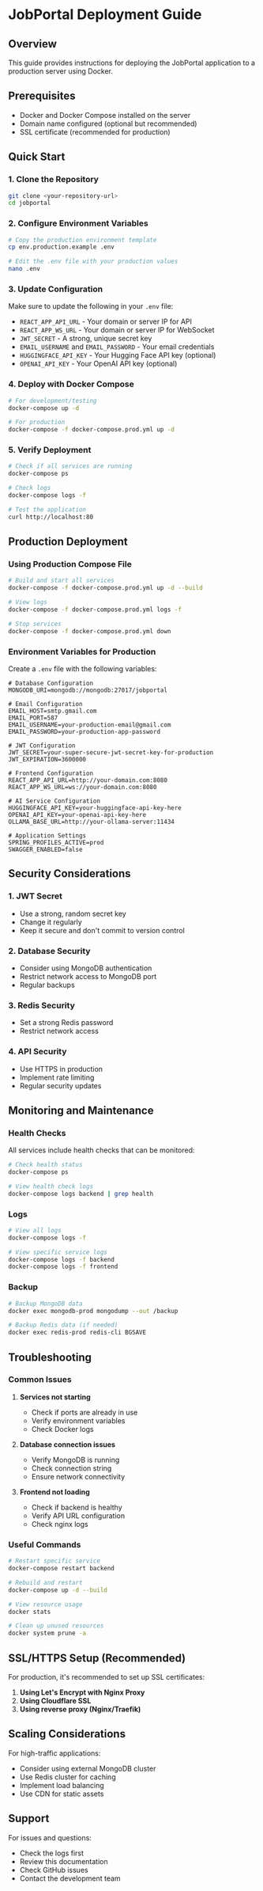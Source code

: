 # JobPortal Deployment Guide

## Overview
This guide provides instructions for deploying the JobPortal application to a production server using Docker.

## Prerequisites
- Docker and Docker Compose installed on the server
- Domain name configured (optional but recommended)
- SSL certificate (recommended for production)

## Quick Start

### 1. Clone the Repository
```bash
git clone <your-repository-url>
cd jobportal
```

### 2. Configure Environment Variables
```bash
# Copy the production environment template
cp env.production.example .env

# Edit the .env file with your production values
nano .env
```

### 3. Update Configuration
Make sure to update the following in your `.env` file:
- `REACT_APP_API_URL` - Your domain or server IP for API
- `REACT_APP_WS_URL` - Your domain or server IP for WebSocket
- `JWT_SECRET` - A strong, unique secret key
- `EMAIL_USERNAME` and `EMAIL_PASSWORD` - Your email credentials
- `HUGGINGFACE_API_KEY` - Your Hugging Face API key (optional)
- `OPENAI_API_KEY` - Your OpenAI API key (optional)

### 4. Deploy with Docker Compose
```bash
# For development/testing
docker-compose up -d

# For production
docker-compose -f docker-compose.prod.yml up -d
```

### 5. Verify Deployment
```bash
# Check if all services are running
docker-compose ps

# Check logs
docker-compose logs -f

# Test the application
curl http://localhost:80
```

## Production Deployment

### Using Production Compose File
```bash
# Build and start all services
docker-compose -f docker-compose.prod.yml up -d --build

# View logs
docker-compose -f docker-compose.prod.yml logs -f

# Stop services
docker-compose -f docker-compose.prod.yml down
```

### Environment Variables for Production
Create a `.env` file with the following variables:

```env
# Database Configuration
MONGODB_URI=mongodb://mongodb:27017/jobportal

# Email Configuration
EMAIL_HOST=smtp.gmail.com
EMAIL_PORT=587
EMAIL_USERNAME=your-production-email@gmail.com
EMAIL_PASSWORD=your-production-app-password

# JWT Configuration
JWT_SECRET=your-super-secure-jwt-secret-key-for-production
JWT_EXPIRATION=3600000

# Frontend Configuration
REACT_APP_API_URL=http://your-domain.com:8080
REACT_APP_WS_URL=ws://your-domain.com:8080

# AI Service Configuration
HUGGINGFACE_API_KEY=your-huggingface-api-key-here
OPENAI_API_KEY=your-openai-api-key-here
OLLAMA_BASE_URL=http://your-ollama-server:11434

# Application Settings
SPRING_PROFILES_ACTIVE=prod
SWAGGER_ENABLED=false
```

## Security Considerations

### 1. JWT Secret
- Use a strong, random secret key
- Change it regularly
- Keep it secure and don't commit to version control

### 2. Database Security
- Consider using MongoDB authentication
- Restrict network access to MongoDB port
- Regular backups

### 3. Redis Security
- Set a strong Redis password
- Restrict network access

### 4. API Security
- Use HTTPS in production
- Implement rate limiting
- Regular security updates

## Monitoring and Maintenance

### Health Checks
All services include health checks that can be monitored:
```bash
# Check health status
docker-compose ps

# View health check logs
docker-compose logs backend | grep health
```

### Logs
```bash
# View all logs
docker-compose logs -f

# View specific service logs
docker-compose logs -f backend
docker-compose logs -f frontend
```

### Backup
```bash
# Backup MongoDB data
docker exec mongodb-prod mongodump --out /backup

# Backup Redis data (if needed)
docker exec redis-prod redis-cli BGSAVE
```

## Troubleshooting

### Common Issues

1. **Services not starting**
   - Check if ports are already in use
   - Verify environment variables
   - Check Docker logs

2. **Database connection issues**
   - Verify MongoDB is running
   - Check connection string
   - Ensure network connectivity

3. **Frontend not loading**
   - Check if backend is healthy
   - Verify API URL configuration
   - Check nginx logs

### Useful Commands
```bash
# Restart specific service
docker-compose restart backend

# Rebuild and restart
docker-compose up -d --build

# View resource usage
docker stats

# Clean up unused resources
docker system prune -a
```

## SSL/HTTPS Setup (Recommended)

For production, it's recommended to set up SSL certificates:

1. **Using Let's Encrypt with Nginx Proxy**
2. **Using Cloudflare SSL**
3. **Using reverse proxy (Nginx/Traefik)**

## Scaling Considerations

For high-traffic applications:
- Consider using external MongoDB cluster
- Use Redis cluster for caching
- Implement load balancing
- Use CDN for static assets

## Support

For issues and questions:
- Check the logs first
- Review this documentation
- Check GitHub issues
- Contact the development team
